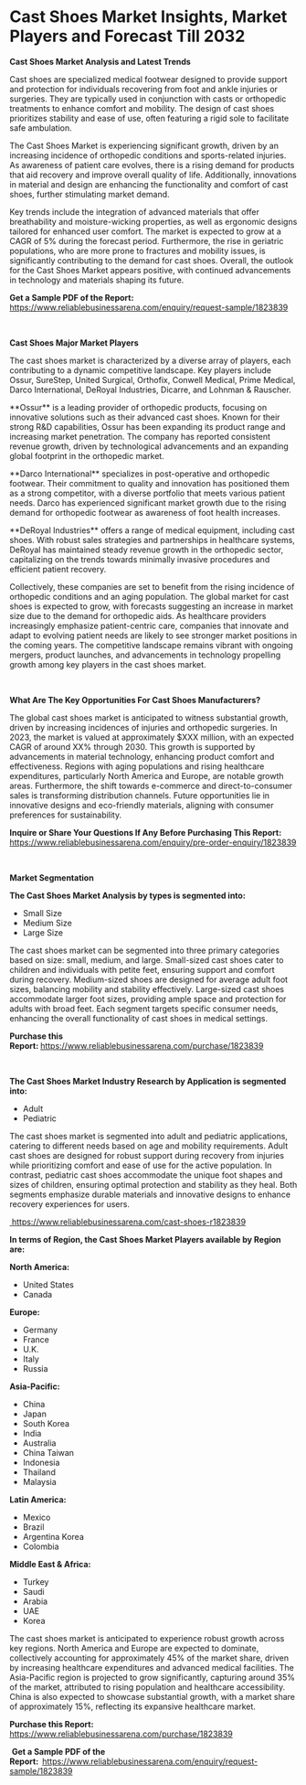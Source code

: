 <p><h1>Cast Shoes Market Insights, Market Players and Forecast Till 2032</h1></p><p><strong>Cast Shoes Market Analysis and Latest Trends</strong></p>
<p><p>Cast shoes are specialized medical footwear designed to provide support and protection for individuals recovering from foot and ankle injuries or surgeries. They are typically used in conjunction with casts or orthopedic treatments to enhance comfort and mobility. The design of cast shoes prioritizes stability and ease of use, often featuring a rigid sole to facilitate safe ambulation.</p><p>The Cast Shoes Market is experiencing significant growth, driven by an increasing incidence of orthopedic conditions and sports-related injuries. As awareness of patient care evolves, there is a rising demand for products that aid recovery and improve overall quality of life. Additionally, innovations in material and design are enhancing the functionality and comfort of cast shoes, further stimulating market demand.</p><p>Key trends include the integration of advanced materials that offer breathability and moisture-wicking properties, as well as ergonomic designs tailored for enhanced user comfort. The market is expected to grow at a CAGR of 5% during the forecast period. Furthermore, the rise in geriatric populations, who are more prone to fractures and mobility issues, is significantly contributing to the demand for cast shoes. Overall, the outlook for the Cast Shoes Market appears positive, with continued advancements in technology and materials shaping its future.</p></p>
<p><strong>Get a Sample PDF of the Report:&nbsp;</strong> <a href="https://www.reliablebusinessarena.com/enquiry/request-sample/1823839?utm_campaign=2488&utm_medium=2&utm_source=Github&utm_content=ia&utm_term=13042025&utm_id=cast-shoes">https://www.reliablebusinessarena.com/enquiry/request-sample/1823839</a></p>
<p>&nbsp;</p>
<p><strong>Cast Shoes Major Market Players</strong></p>
<p><p>The cast shoes market is characterized by a diverse array of players, each contributing to a dynamic competitive landscape. Key players include Ossur, SureStep, United Surgical, Orthofix, Conwell Medical, Prime Medical, Darco International, DeRoyal Industries, Dicarre, and Lohnman & Rauscher.</p><p>**Ossur** is a leading provider of orthopedic products, focusing on innovative solutions such as their advanced cast shoes. Known for their strong R&D capabilities, Ossur has been expanding its product range and increasing market penetration. The company has reported consistent revenue growth, driven by technological advancements and an expanding global footprint in the orthopedic market.</p><p>**Darco International** specializes in post-operative and orthopedic footwear. Their commitment to quality and innovation has positioned them as a strong competitor, with a diverse portfolio that meets various patient needs. Darco has experienced significant market growth due to the rising demand for orthopedic footwear as awareness of foot health increases.</p><p>**DeRoyal Industries** offers a range of medical equipment, including cast shoes. With robust sales strategies and partnerships in healthcare systems, DeRoyal has maintained steady revenue growth in the orthopedic sector, capitalizing on the trends towards minimally invasive procedures and efficient patient recovery.</p><p>Collectively, these companies are set to benefit from the rising incidence of orthopedic conditions and an aging population. The global market for cast shoes is expected to grow, with forecasts suggesting an increase in market size due to the demand for orthopedic aids. As healthcare providers increasingly emphasize patient-centric care, companies that innovate and adapt to evolving patient needs are likely to see stronger market positions in the coming years. The competitive landscape remains vibrant with ongoing mergers, product launches, and advancements in technology propelling growth among key players in the cast shoes market.</p></p>
<p>&nbsp;</p>
<p><strong>What Are The Key Opportunities For Cast Shoes Manufacturers?</strong></p>
<p><p>The global cast shoes market is anticipated to witness substantial growth, driven by increasing incidences of injuries and orthopedic surgeries. In 2023, the market is valued at approximately $XXX million, with an expected CAGR of around XX% through 2030. This growth is supported by advancements in material technology, enhancing product comfort and effectiveness. Regions with aging populations and rising healthcare expenditures, particularly North America and Europe, are notable growth areas. Furthermore, the shift towards e-commerce and direct-to-consumer sales is transforming distribution channels. Future opportunities lie in innovative designs and eco-friendly materials, aligning with consumer preferences for sustainability.</p></p>
<p><strong>Inquire or Share Your Questions If Any Before Purchasing This Report:</strong> <a href="https://www.reliablebusinessarena.com/enquiry/pre-order-enquiry/1823839?utm_campaign=2488&utm_medium=2&utm_source=Github&utm_content=ia&utm_term=13042025&utm_id=cast-shoes">https://www.reliablebusinessarena.com/enquiry/pre-order-enquiry/1823839</a></p>
<p>&nbsp;</p>
<p><strong>Market Segmentation</strong></p>
<p><strong>The Cast Shoes Market Analysis by types is segmented into:</strong></p>
<p><ul><li>Small Size</li><li>Medium Size</li><li>Large Size</li></ul></p>
<p><p>The cast shoes market can be segmented into three primary categories based on size: small, medium, and large. Small-sized cast shoes cater to children and individuals with petite feet, ensuring support and comfort during recovery. Medium-sized shoes are designed for average adult foot sizes, balancing mobility and stability effectively. Large-sized cast shoes accommodate larger foot sizes, providing ample space and protection for adults with broad feet. Each segment targets specific consumer needs, enhancing the overall functionality of cast shoes in medical settings.</p></p>
<p><strong>Purchase this Report:&nbsp;</strong><a href="https://www.reliablebusinessarena.com/purchase/1823839?utm_campaign=2488&utm_medium=2&utm_source=Github&utm_content=ia&utm_term=13042025&utm_id=cast-shoes">https://www.reliablebusinessarena.com/purchase/1823839</a></p>
<p>&nbsp;</p>
<p><strong>The Cast Shoes Market Industry Research by Application is segmented into:</strong></p>
<p><ul><li>Adult</li><li>Pediatric</li></ul></p>
<p><p>The cast shoes market is segmented into adult and pediatric applications, catering to different needs based on age and mobility requirements. Adult cast shoes are designed for robust support during recovery from injuries while prioritizing comfort and ease of use for the active population. In contrast, pediatric cast shoes accommodate the unique foot shapes and sizes of children, ensuring optimal protection and stability as they heal. Both segments emphasize durable materials and innovative designs to enhance recovery experiences for users.</p></p>
<p><a href="https://www.reliablebusinessarena.com/cast-shoes-r1823839?utm_campaign=2488&utm_medium=2&utm_source=Github&utm_content=ia&utm_term=13042025&utm_id=cast-shoes">&nbsp;https://www.reliablebusinessarena.com/cast-shoes-r1823839</a></p>
<p><strong>In terms of Region, the Cast Shoes Market Players available by Region are:</strong></p>
<p>
    <p> <strong> North America: </strong>
        <ul>
            <li>United States</li>
            <li>Canada</li>
        </ul>
        </p> 
    <p> <strong> Europe: </strong>
        <ul>
            <li>Germany</li>
            <li>France</li>
            <li>U.K.</li>
            <li>Italy</li>
            <li>Russia</li>
        </ul>
        </p> 
    <p> <strong> Asia-Pacific: </strong>
        <ul>
            <li>China</li>
            <li>Japan</li>
            <li>South Korea</li>
            <li>India</li>
            <li>Australia</li>
            <li>China Taiwan</li>
            <li>Indonesia</li>
            <li>Thailand</li>
            <li>Malaysia</li>
        </ul>
        </p> 
    <p> <strong> Latin America: </strong>
        <ul>
            <li>Mexico</li>
            <li>Brazil</li>
            <li>Argentina Korea</li>
            <li>Colombia</li>
        </ul>
        </p> 
    <p> <strong> Middle East & Africa: </strong>
        <ul>
            <li>Turkey</li>
            <li>Saudi</li>
            <li>Arabia</li>
            <li>UAE</li>
            <li>Korea</li>
        </ul>
    </p>
    </p>
<p><p>The cast shoes market is anticipated to experience robust growth across key regions. North America and Europe are expected to dominate, collectively accounting for approximately 45% of the market share, driven by increasing healthcare expenditures and advanced medical facilities. The Asia-Pacific region is projected to grow significantly, capturing around 35% of the market, attributed to rising population and healthcare accessibility. China is also expected to showcase substantial growth, with a market share of approximately 15%, reflecting its expansive healthcare market.</p></p>
<p><strong>Purchase this Report: </strong><a href="https://www.reliablebusinessarena.com/purchase/1823839?utm_campaign=2488&utm_medium=2&utm_source=Github&utm_content=ia&utm_term=13042025&utm_id=cast-shoes">https://www.reliablebusinessarena.com/purchase/1823839</a></p>
<p>&nbsp;<strong>Get a Sample PDF of the Report:&nbsp;&nbsp;</strong><a href="https://www.reliablebusinessarena.com/enquiry/request-sample/1823839?utm_campaign=2488&utm_medium=2&utm_source=Github&utm_content=ia&utm_term=13042025&utm_id=cast-shoes">https://www.reliablebusinessarena.com/enquiry/request-sample/1823839</a></p>
<p><strong></strong></p>
<p><p></p><p></p><p></p></p>